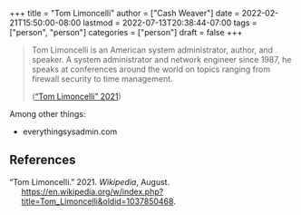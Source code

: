 +++
title = "Tom Limoncelli"
author = ["Cash Weaver"]
date = 2022-02-21T15:50:00-08:00
lastmod = 2022-07-13T20:38:44-07:00
tags = ["person", "person"]
categories = ["person"]
draft = false
+++

> Tom Limoncelli is an American system administrator, author, and speaker. A system administrator and network engineer since 1987, he speaks at conferences around the world on topics ranging from firewall security to time management.
>
> (<a href="#citeproc_bib_item_1">“Tom Limoncelli” 2021</a>)

Among other things:

-   everythingsysadmin.com

## References

<style>.csl-entry{text-indent: -1.5em; margin-left: 1.5em;}</style><div class="csl-bib-body">
  <div class="csl-entry"><a id="citeproc_bib_item_1"></a>“Tom Limoncelli.” 2021. <i>Wikipedia</i>, August. <a href="https://en.wikipedia.org/w/index.php?title=Tom_Limoncelli&oldid=1037850468">https://en.wikipedia.org/w/index.php?title=Tom_Limoncelli&#38;oldid=1037850468</a>.</div>
</div>
